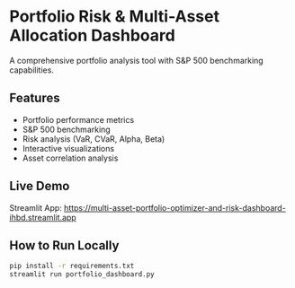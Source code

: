 # Portfolio Risk & Multi-Asset Allocation Dashboard

A comprehensive portfolio analysis tool with S&P 500 benchmarking capabilities.

## Features
- Portfolio performance metrics
- S&P 500 benchmarking
- Risk analysis (VaR, CVaR, Alpha, Beta)
- Interactive visualizations
- Asset correlation analysis

## Live Demo
Streamlit App: https://multi-asset-portfolio-optimizer-and-risk-dashboard-ihbd.streamlit.app 

## How to Run Locally
```bash
pip install -r requirements.txt
streamlit run portfolio_dashboard.py
